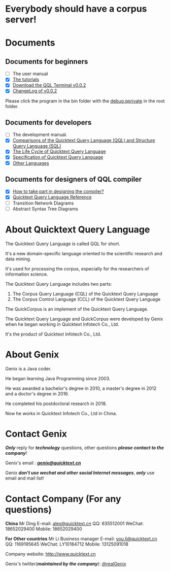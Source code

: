 # Everybody should have a corpus server!

# Documents
## Documents for beginners
- [ ] The user manual
- [x] [The tutorials](tutorials.md)
- [x] [Download the QQL Terminal v0.0.2](https://github.com/quicktext/qql/releases)
- [x] [ChangeLog of v0.0.2](changelog.md)

Please click the program in the bin folder with the [debug.qprivate](http://www.quicktext.cn/debug.qprivate) in the root folder.

## Documents for developers
- [ ] The development manual.
- [x] [Comparisons of the Quicktext Query Language (QQL) and Structure Query Language (SQL)](features.md)
- [x] [The Life Cycle of Quicktext Query Language](lifecycle.md)
- [x] [Specification of Quicktext Query Language](specification.md)
- [x] [Other Languages](otherlanguage.md)

## Documents for designers of QQL compiler
- [x] [How to take part in designing the compiler?](how.md)
- [x] [Quicktext Query Language Reference](references.md)
- [ ] Transition Network Diagrams
- [ ] Abstract Syntax Tree Diagrams

# About Quicktext Query Language

The Quicktext Query Language is called QQL for short.

It's a new domain-specific language oriented to the scientific research and data mining.

It's used for processing the corpus, especially for the researchers of information science.

The Quicktext Query Language includes two parts:

1. The Corpus Query Language (CQL) of the Quicktext Query Language
2. The Corpus Control Language (CCL) of the Quicktext Query Language

The QuickCorpus is an implement of the Quicktext Query Language.

The Quicktext Query Language and QuickCorpus were developed by Genix when he began working in Quicktext Infotech Co., Ltd.

It's the product of Quicktext Infotech Co., Ltd.

# About Genix

Genix is a Java coder. 

He began learning Java Programming since 2003.

He was awarded a bachelor's degree in 2010, a master's degree in 2012 and a doctor's degree in 2016. 

He completed his postdoctoral research in 2018.

Now he works in Quicktext Infotech Co., Ltd in China.

# Contact Genix

***Only*** reply for ***technology*** questions, other questions ***please contact to the company***!
 
Genix's email : ***genix@quicktext.cn***

Genix ***don't use wechat and other social Internet messages***, ***only*** use email and mail list!

# Contact Company (For any questions)

**China**
Mr Ding 
E-mail: alex@quicktext.cn
QQ: 635512001
WeChat: 18652029400
Mobile: 18652029400

**For Other countries**
Mr Li 
Business manager 
E-mail: you.li@quicktext.cn
QQ: 1169195645
WeChat: LY10184712
Mobile: 13125091018

Company website: 
<http://www.quicktext.cn>

Genix's twitter(***maintained by the company***): 
[@realGenix](https://twitter.com/realGenix)


